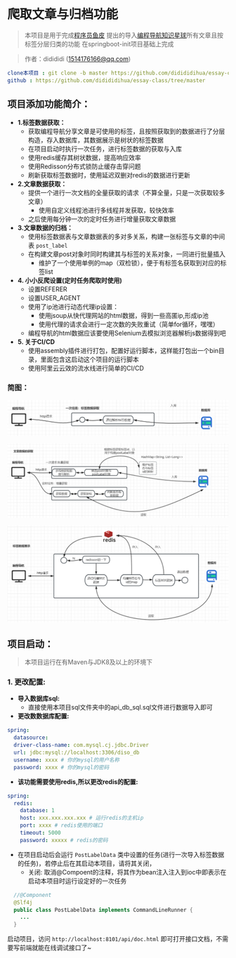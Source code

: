 # 爬取文章与归档功能

> 
> 本项目是用于完成[程序员鱼皮](https://github.com/liyupi) 提出的导入[编程导航知识星球](https://yupi.icu)所有文章且按标签分层归类的功能
> 在springboot-init项目基础上完成

> 作者：didididi (1514176166@qq.com)
```yaml
clone本项目 : git clone -b master https://github.com/didididihua/essay-class.git
github : https://github.com/didididihua/essay-class/tree/master
```

## 项目添加功能简介：
* **1.标签数据获取：**
  * 获取编程导航分享文章是可使用的标签，且按照获取到的数据进行了分层构造，存入数据库，其数据展示是树状的标签数据
  * 在项目启动时执行一次任务，进行标签数据的获取与入库
  * 使用redis缓存其树状数据，提高响应效率
  * 使用Redisson分布式锁防止缓存击穿问题
  * 刷新获取标签数据时，使用延迟双删对redis的数据进行更新
* **2.文章数据获取：**
  * 提供一个进行一次文档的全量获取的请求（不算全量，只是一次获取较多文章）
    * 使用自定义线程池进行多线程并发获取，较快效率
  * 之后使用每分钟一次的定时任务进行增量获取文章数据
* **3.文章数据的归档：**
  * 使用标签数据表与文章数据表的多对多关系，构建一张标签与文章的中间表 `post_label`
  * 在构建文章post对象时同时构建其与标签的关系对象，一同进行批量插入
    * 维护了一个使用单例的map（双检锁），便于有标签名获取到对应的标签list
* **4. 小小反爬设置(定时任务爬取时使用)**
  * 设置REFERER
  * 设置USER_AGENT
  * 使用了ip池进行动态代理ip设置：
    * 使用jsoup从快代理网站的html数据，得到一些高匿ip,形成ip池
    * 使用代理的请求会进行一定次数的失败重试（简单for循环，嘿嘿）
  * 编程导航的html数据应该要使用Selenium去模拟浏览器解析js数据得到吧
* **5. 关于CI/CD**
  * 使用assembly插件进行打包，配置好运行脚本，这样能打包出一个bin目录，里面包含这启动这个项目的运行脚本
  * 使用阿里云云效的流水线进行简单的CI/CD

### 简图：
![img.png](doc/img.png)

![img_1.png](doc/img_1.png)

![img_2.png](doc/img_2.png)

## 项目启动：
> 本项目运行在有Maven与JDK8及以上的环境下
### 1. 更改配置:
* **导入数据库sql:**
  * 直接使用本项目sql文件夹中的api_db_sql.sql文件进行数据导入即可
* **更改数数据库配置:**
```yaml
spring:
  datasource:
  driver-class-name: com.mysql.cj.jdbc.Driver
  url: jdbc:mysql://localhost:3306/diso_db
  username: xxxx # 你的mysql的用户名称
  password: xxxx # 你的mysql的密码
```
* **该功能需要使用redis,所以更改redis的配置:**
```yaml
spring:
  redis:
    database: 1
    host: xxx.xxx.xxx.xxx # 运行redis的主机ip
    port: xxxx # redis使用的端口
    timeout: 5000
    password: xxxxx # redis的密码
```
* 在项目启动后会运行 `PostLabelData` 类中设置的任务(进行一次导入标签数据的任务)，若停止后在其启动本项目，请将其关闭，
  * 关闭:
  取消@Compoent的注释，将其作为bean注入注入到ioc中即表示在启动本项目时运行设定好的一次任务
```java
  //@Component
  @Slf4j
  public class PostLabelData implements CommandLineRunner {
    ...
  }
```



启动项目，访问 `http://localhost:8101/api/doc.html` 即可打开接口文档，不需要写前端就能在线调试接口了~

